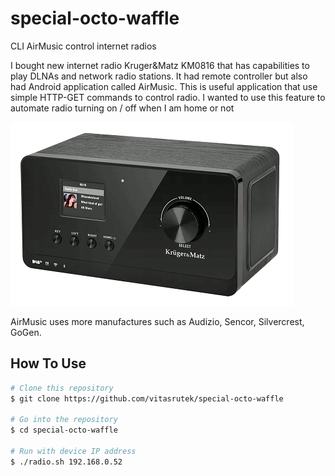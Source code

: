 # special-octo-waffle
CLI AirMusic control internet radios

I bought new internet radio Kruger&Matz KM0816 that has capabilities to play DLNAs and network radio stations.
It had remote controller but also had Android application called AirMusic.
This is useful application that use simple HTTP-GET commands to control radio.
I wanted to use this feature to automate radio turning on / off when I am home or not

![screenshot](https://github.com/vitasrutek/special-octo-waffle/blob/main/radio.gif)

AirMusic uses more manufactures such as Audizio, Sencor, Silvercrest, GoGen.

## How To Use

```bash
# Clone this repository
$ git clone https://github.com/vitasrutek/special-octo-waffle

# Go into the repository
$ cd special-octo-waffle

# Run with device IP address
$ ./radio.sh 192.168.0.52
```
